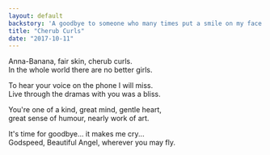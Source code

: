 ```yaml
---
layout: default
backstory: 'A goodbye to someone who many times put a smile on my face.'
title: "Cherub Curls"
date: "2017-10-11"
---
```


Anna-Banana, fair skin, cherub curls.  
In the whole world there are no better girls.  

To hear your voice on the phone I will miss.  
Live through the dramas with you was a bliss.  

You're one of a kind, great mind, gentle heart,  
great sense of humour, nearly work of art.  

It's time for goodbye... it makes me cry...  
Godspeed, Beautiful Angel, wherever you may fly.  
